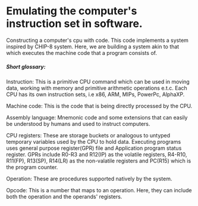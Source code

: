 # Emulating the computer's instruction set in software.  

Constructing a computer's cpu with code. This code implements a system inspired by 
CHIP-8 system. Here, we are building a system akin to that which executes the machine code that 
a program consists of.  

##### Short glossary:  
Instruction: This is a primitive CPU command which can be used in moving data, 
working with memory and primitive arithmetic operations e.t.c. Each CPU has its own instruction sets, i.e 
x86, ARM, MIPs, PowerPc, AlphaXP.  


Machine code: This is the code that is being directly processed by the CPU.  


Assembly language: Mnemonic code and some extensions that can easily be understood by humans and 
used to instruct computers.  


CPU registers: These are storage buckets or analogous to untyped temporary variables used by the 
CPU to hold data. Executing programs uses general  purpose register(GPR) file and Application program status 
register. GPRs include R0-R3 and R12(IP) as the volatile registers, R4-R10, R11(FP), R13(SP), R14(LR) as the non-valatile 
registers and PC(R15) which is the program counter.  


Operation: These are procedures supported natively by the system.  

Opcode: This is a number that maps to an operation. Here, they can include both the operation and the operands' registers.  
